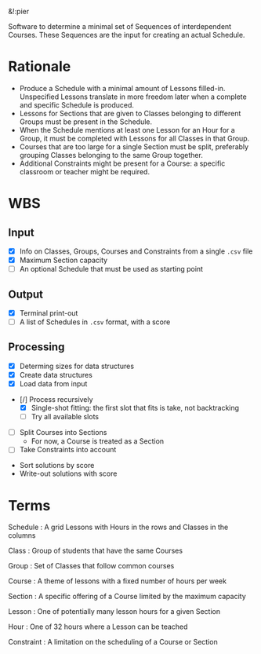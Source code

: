 &!:pier

Software to determine a minimal set of Sequences of interdependent Courses. These Sequences are the input for creating an actual Schedule.

# Rationale
- Produce a Schedule with a minimal amount of Lessons filled-in. Unspecified Lessons translate in more freedom later when a complete and specific Schedule is produced.
- Lessons for Sections that are given to Classes belonging to different Groups must be present in the Schedule.
- When the Schedule mentions at least one Lesson for an Hour for a Group, it must be completed with Lessons for all Classes in that Group.
- Courses that are too large for a single Section must be split, preferably grouping Classes belonging to the same Group together.
- Additional Constraints might be present for a Course: a specific classroom or teacher might be required.

# WBS
## Input
- [x] Info on Classes, Groups, Courses and Constraints from a single `.csv` file
- [x] Maximum Section capacity
- [ ] An optional Schedule that must be used as starting point
## Output
- [x] Terminal print-out
- [ ] A list of Schedules in `.csv` format, with a score
## Processing
- [x] Determing sizes for data structures
- [x] Create data structures
- [x] Load data from input
- [/] Process recursively
	- [x] Single-shot fitting: the first slot that fits is take, not backtracking
	- [ ] Try all available slots
- [ ] Split Courses into Sections
	- For now, a Course is treated as a Section
- [ ] Take Constraints into account
- Sort solutions by score
- Write-out solutions with score

# Terms

Schedule
: A grid Lessons with Hours in the rows and Classes in the columns

Class
: Group of students that have the same Courses

Group
: Set of Classes that follow common courses

Course
: A theme of lessons with a fixed number of hours per week

Section
: A specific offering of a Course limited by the maximum capacity

Lesson
: One of potentially many lesson hours for a given Section

Hour
: One of 32 hours where a Lesson can be teached

Constraint
: A limitation on the scheduling of a Course or Section
